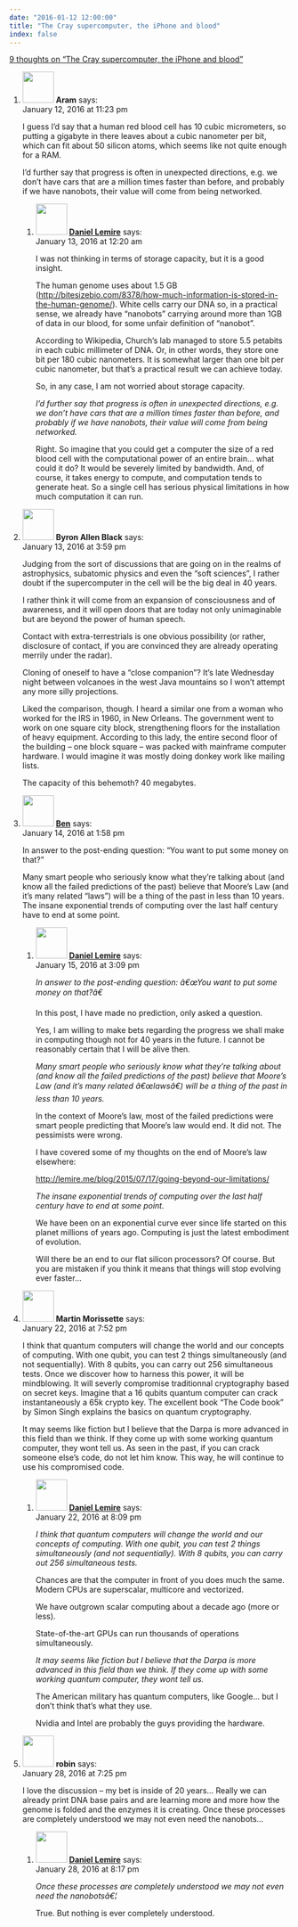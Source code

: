 ```yaml
---
date: "2016-01-12 12:00:00"
title: "The Cray supercomputer, the iPhone and blood"
index: false
---
```


[9 thoughts on &ldquo;The Cray supercomputer, the iPhone and blood&rdquo;](/lemire/blog/2016/01-12-the-cray-supercomputer-the-iphone-and-blood)

<ol class="comment-list">
<li id="comment-221704" class="comment even thread-even depth-1 parent">
<div class="comment-author vcard">
<img alt src="https://secure.gravatar.com/avatar/bcdc5003d7568bec23a4ee77e4e4ca07?s=56&#038;d=mm&#038;r=g" srcset="https://secure.gravatar.com/avatar/bcdc5003d7568bec23a4ee77e4e4ca07?s=112&#038;d=mm&#038;r=g 2x" class="avatar avatar-56 photo" height="56" width="56" decoding="async" /> <b class="fn">Aram</b> <span class="says">says:</span> </div>
<div class="comment-metadata"><time datetime="2016-01-12T23:23:17+00:00">January 12, 2016 at 11:23 pm</time></a> </div>
<div class="comment-content">
<p>I guess I&rsquo;d say that a human red blood cell has 10 cubic micrometers, so putting a gigabyte in there leaves about a cubic nanometer per bit, which can fit about 50 silicon atoms, which seems like not quite enough for a RAM.</p>
<p>I&rsquo;d further say that progress is often in unexpected directions, e.g. we don&rsquo;t have cars that are a million times faster than before, and probably if we have nanobots, their value will come from being networked.</p>
</div>
<ol class="children">
<li id="comment-221711" class="comment byuser comment-author-lemire bypostauthor odd alt depth-2">
<div class="comment-author vcard">
<img alt src="https://secure.gravatar.com/avatar/2ca999bef9535950f5b84281a4dab006?s=56&#038;d=mm&#038;r=g" srcset="https://secure.gravatar.com/avatar/2ca999bef9535950f5b84281a4dab006?s=112&#038;d=mm&#038;r=g 2x" class="avatar avatar-56 photo" height="56" width="56" decoding="async" /> <b class="fn"><a href="https://lemire.me/en/" class="url" rel="ugc">Daniel Lemire</a></b> <span class="says">says:</span> </div>
<div class="comment-metadata"><time datetime="2016-01-13T00:20:30+00:00">January 13, 2016 at 12:20 am</time></a> </div>
<div class="comment-content">
<p>I was not thinking in terms of storage capacity, but it is a good insight. </p>
<p>The human genome uses about 1.5 GB (<a href="http://bitesizebio.com/8378/how-much-information-is-stored-in-the-human-genome/" rel="nofollow ugc">http://bitesizebio.com/8378/how-much-information-is-stored-in-the-human-genome/</a>). White cells carry our DNA so, in a practical sense, we already have &ldquo;nanobots&rdquo; carrying around more than 1GB of data in our blood, for some unfair definition of &ldquo;nanobot&rdquo;.</p>
<p>According to Wikipedia, Church&rsquo;s lab managed to store 5.5 petabits in each cubic millimeter of DNA. Or, in other words, they store one bit per 180 cubic nanometers. It is somewhat larger than one bit per cubic nanometer, but that&rsquo;s a practical result we can achieve today. </p>
<p>So, in any case, I am not worried about storage capacity.</p>
<p><em>I&rsquo;d further say that progress is often in unexpected directions, e.g. we don&rsquo;t have cars that are a million times faster than before, and probably if we have nanobots, their value will come from being networked.</em></p>
<p>Right. So imagine that you could get a computer the size of a red blood cell with the computational power of an entire brain&#8230; what could it do? It would be severely limited by bandwidth. And, of course, it takes energy to compute, and computation tends to generate heat. So a single cell has serious physical limitations in how much computation it can run.</p>
</div>
</li>
</ol>
</li>
<li id="comment-221888" class="comment even thread-odd thread-alt depth-1">
<div class="comment-author vcard">
<img alt src="https://secure.gravatar.com/avatar/82599a1c2743b2f4f5299d12ac16f8a8?s=56&#038;d=mm&#038;r=g" srcset="https://secure.gravatar.com/avatar/82599a1c2743b2f4f5299d12ac16f8a8?s=112&#038;d=mm&#038;r=g 2x" class="avatar avatar-56 photo" height="56" width="56" loading="lazy" decoding="async" /> <b class="fn">Byron Allen Black</b> <span class="says">says:</span> </div>
<div class="comment-metadata"><time datetime="2016-01-13T15:59:08+00:00">January 13, 2016 at 3:59 pm</time></a> </div>
<div class="comment-content">
<p>Judging from the sort of discussions that are going on in the realms of astrophysics, subatomic physics and even the &ldquo;soft sciences&rdquo;, I rather doubt if the supercomputer in the cell will be the big deal in 40 years. </p>
<p>I rather think it will come from an expansion of consciousness and of awareness, and it will open doors that are today not only unimaginable but are beyond the power of human speech.</p>
<p>Contact with extra-terrestrials is one obvious possibility (or rather, disclosure of contact, if you are convinced they are already operating merrily under the radar).</p>
<p>Cloning of oneself to have a &ldquo;close companion&rdquo;? It&rsquo;s late Wednesday night between volcanoes in the west Java mountains so I won&rsquo;t attempt any more silly projections. </p>
<p>Liked the comparison, though. I heard a similar one from a woman who worked for the IRS in 1960, in New Orleans. The government went to work on one square city block, strengthening floors for the installation of heavy equipment. According to this lady, the entire second floor of the building &#8211; one block square &#8211; was packed with mainframe computer hardware. I would imagine it was mostly doing donkey work like mailing lists.</p>
<p>The capacity of this behemoth? 40 megabytes.</p>
</div>
</li>
<li id="comment-222039" class="comment odd alt thread-even depth-1 parent">
<div class="comment-author vcard">
<img alt src="https://secure.gravatar.com/avatar/648cbb3135d4aa4ca7fc2a7849d7acd2?s=56&#038;d=mm&#038;r=g" srcset="https://secure.gravatar.com/avatar/648cbb3135d4aa4ca7fc2a7849d7acd2?s=112&#038;d=mm&#038;r=g 2x" class="avatar avatar-56 photo" height="56" width="56" loading="lazy" decoding="async" /> <b class="fn"><a href="http://cs.coloradocollege.edu/~bylvisaker/" class="url" rel="ugc external nofollow">Ben</a></b> <span class="says">says:</span> </div>
<div class="comment-metadata"><time datetime="2016-01-14T13:58:31+00:00">January 14, 2016 at 1:58 pm</time></a> </div>
<div class="comment-content">
<p>In answer to the post-ending question: &ldquo;You want to put some money on that?&rdquo;</p>
<p>Many smart people who seriously know what they&rsquo;re talking about (and know all the failed predictions of the past) believe that Moore&rsquo;s Law (and it&rsquo;s many related &ldquo;laws&rdquo;) will be a thing of the past in less than 10 years. The insane exponential trends of computing over the last half century have to end at some point.</p>
</div>
<ol class="children">
<li id="comment-222184" class="comment byuser comment-author-lemire bypostauthor even depth-2">
<div class="comment-author vcard">
<img alt src="https://secure.gravatar.com/avatar/2ca999bef9535950f5b84281a4dab006?s=56&#038;d=mm&#038;r=g" srcset="https://secure.gravatar.com/avatar/2ca999bef9535950f5b84281a4dab006?s=112&#038;d=mm&#038;r=g 2x" class="avatar avatar-56 photo" height="56" width="56" loading="lazy" decoding="async" /> <b class="fn"><a href="https://lemire.me/en/" class="url" rel="ugc">Daniel Lemire</a></b> <span class="says">says:</span> </div>
<div class="comment-metadata"><time datetime="2016-01-15T15:09:11+00:00">January 15, 2016 at 3:09 pm</time></a> </div>
<div class="comment-content">
<p><em>In answer to the post-ending question: â€œYou want to put some money on that?â€</em></p>
<p>In this post, I have made no prediction, only asked a question.</p>
<p>Yes, I am willing to make bets regarding the progress we shall make in computing though not for 40 years in the future. I cannot be reasonably certain that I will be alive then.</p>
<p><em>Many smart people who seriously know what they&rsquo;re talking about (and know all the failed predictions of the past) believe that Moore&rsquo;s Law (and it&rsquo;s many related â€œlawsâ€) will be a thing of the past in less than 10 years.<br/>
</em></p>
<p>In the context of Moore&rsquo;s law, most of the failed predictions were smart people predicting that Moore&rsquo;s law would end. It did not. The pessimists were wrong.</p>
<p>I have covered some of my thoughts on the end of Moore&rsquo;s law elsewhere:</p>
<p><a href="https://lemire.me/blog/2015/07/17/going-beyond-our-limitations/" rel="ugc">http://lemire.me/blog/2015/07/17/going-beyond-our-limitations/</a></p>
<p><em>The insane exponential trends of computing over the last half century have to end at some point.</em></p>
<p>We have been on an exponential curve ever since life started on this planet millions of years ago. Computing is just the latest embodiment of evolution.</p>
<p>Will there be an end to our flat silicon processors? Of course. But you are mistaken if you think it means that things will stop evolving ever faster&#8230;</p>
</div>
</li>
</ol>
</li>
<li id="comment-223429" class="comment odd alt thread-odd thread-alt depth-1 parent">
<div class="comment-author vcard">
<img alt src="https://secure.gravatar.com/avatar/4cf8a8dd3901e68fe7b4e632effbed1d?s=56&#038;d=mm&#038;r=g" srcset="https://secure.gravatar.com/avatar/4cf8a8dd3901e68fe7b4e632effbed1d?s=112&#038;d=mm&#038;r=g 2x" class="avatar avatar-56 photo" height="56" width="56" loading="lazy" decoding="async" /> <b class="fn">Martin Morissette</b> <span class="says">says:</span> </div>
<div class="comment-metadata"><time datetime="2016-01-22T19:52:32+00:00">January 22, 2016 at 7:52 pm</time></a> </div>
<div class="comment-content">
<p>I think that quantum computers will change the world and our concepts of computing. With one qubit, you can test 2 things simultaneously (and not sequentially). With 8 qubits, you can carry out 256 simultaneous tests. Once we discover how to harness this power, it will be mindblowing. It will severly compromise traditionnal cryptography based on secret keys. Imagine that a 16 qubits quantum computer can crack instantaneously a 65k crypto key. The excellent book &ldquo;The Code book&rdquo; by Simon Singh explains the basics on quantum cryptography.</p>
<p>It may seems like fiction but I believe that the Darpa is more advanced in this field than we think. If they come up with some working quantum computer, they wont tell us. As seen in the past, if you can crack someone else&rsquo;s code, do not let him know. This way, he will continue to use his compromised code.</p>
</div>
<ol class="children">
<li id="comment-223431" class="comment byuser comment-author-lemire bypostauthor even depth-2">
<div class="comment-author vcard">
<img alt src="https://secure.gravatar.com/avatar/2ca999bef9535950f5b84281a4dab006?s=56&#038;d=mm&#038;r=g" srcset="https://secure.gravatar.com/avatar/2ca999bef9535950f5b84281a4dab006?s=112&#038;d=mm&#038;r=g 2x" class="avatar avatar-56 photo" height="56" width="56" loading="lazy" decoding="async" /> <b class="fn"><a href="https://lemire.me/en/" class="url" rel="ugc">Daniel Lemire</a></b> <span class="says">says:</span> </div>
<div class="comment-metadata"><time datetime="2016-01-22T20:09:01+00:00">January 22, 2016 at 8:09 pm</time></a> </div>
<div class="comment-content">
<p><em>I think that quantum computers will change the world and our concepts of computing. With one qubit, you can test 2 things simultaneously (and not sequentially). With 8 qubits, you can carry out 256 simultaneous tests.</em></p>
<p>Chances are that the computer in front of you does much the same. Modern CPUs are superscalar, multicore and vectorized. </p>
<p>We have outgrown scalar computing about a decade ago (more or less).</p>
<p>State-of-the-art GPUs can run thousands of operations simultaneously. </p>
<p><em>It may seems like fiction but I believe that the Darpa is more advanced in this field than we think. If they come up with some working quantum computer, they wont tell us.<br/>
</em></p>
<p>The American military has quantum computers, like Google&#8230; but I don&rsquo;t think that&rsquo;s what they use.</p>
<p>Nvidia and Intel are probably the guys providing the hardware.</p>
</div>
</li>
</ol>
</li>
<li id="comment-224253" class="comment odd alt thread-even depth-1 parent">
<div class="comment-author vcard">
<img alt src="https://secure.gravatar.com/avatar/5fcc67492cf4003817e3d2abd4ed0be6?s=56&#038;d=mm&#038;r=g" srcset="https://secure.gravatar.com/avatar/5fcc67492cf4003817e3d2abd4ed0be6?s=112&#038;d=mm&#038;r=g 2x" class="avatar avatar-56 photo" height="56" width="56" loading="lazy" decoding="async" /> <b class="fn">robin</b> <span class="says">says:</span> </div>
<div class="comment-metadata"><time datetime="2016-01-28T19:25:45+00:00">January 28, 2016 at 7:25 pm</time></a> </div>
<div class="comment-content">
<p>I love the discussion &#8211; my bet is inside of 20 years&#8230; Really we can already print DNA base pairs and are learning more and more how the genome is folded and the enzymes it is creating. Once these processes are completely understood we may not even need the nanobots&#8230;</p>
</div>
<ol class="children">
<li id="comment-224255" class="comment byuser comment-author-lemire bypostauthor even depth-2">
<div class="comment-author vcard">
<img alt src="https://secure.gravatar.com/avatar/2ca999bef9535950f5b84281a4dab006?s=56&#038;d=mm&#038;r=g" srcset="https://secure.gravatar.com/avatar/2ca999bef9535950f5b84281a4dab006?s=112&#038;d=mm&#038;r=g 2x" class="avatar avatar-56 photo" height="56" width="56" loading="lazy" decoding="async" /> <b class="fn"><a href="https://lemire.me/en/" class="url" rel="ugc">Daniel Lemire</a></b> <span class="says">says:</span> </div>
<div class="comment-metadata"><time datetime="2016-01-28T20:17:39+00:00">January 28, 2016 at 8:17 pm</time></a> </div>
<div class="comment-content">
<p><em>Once these processes are completely understood we may not even need the nanobotsâ€¦</em></p>
<p>True. But nothing is ever completely understood.</p>
</div>
</li>
</ol>
</li>
</ol>
